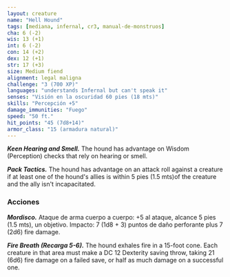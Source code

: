 ```yaml
---
layout: creature
name: "Hell Hound"
tags: [mediana, infernal, cr3, manual-de-monstruos]
cha: 6 (-2)
wis: 13 (+1)
int: 6 (-2)
con: 14 (+2)
dex: 12 (+1)
str: 17 (+3)
size: Medium fiend
alignment: legal maligna
challenge: "3 (700 XP)"
languages: "understands Infernal but can't speak it"
senses: "Visión en la oscuridad 60 pies (18 mts)"
skills: "Percepción +5"
damage_immunities: "Fuego"
speed: "50 ft."
hit_points: "45 (7d8+14)"
armor_class: "15 (armadura natural)"
---
```


***Keen Hearing and Smell.*** The hound has advantage on Wisdom (Perception) checks that rely on hearing or smell.

***Pack Tactics.*** The hound has advantage on an attack roll against a creature if at least one of the hound's allies is within 5 pies (1.5 mts)of the creature and the ally isn't incapacitated.

### Acciones

***Mordisco.*** Ataque de arma cuerpo a cuerpo: +5 al ataque, alcance 5 pies (1.5 mts), un objetivo. Impacto: 7 (1d8 + 3) puntos de daño perforante plus 7 (2d6) fire damage.

***Fire Breath (Recarga 5-6).*** The hound exhales fire in a 15-foot cone. Each creature in that area must make a DC 12 Dexterity saving throw, taking 21 (6d6) fire damage on a failed save, or half as much damage on a successful one.